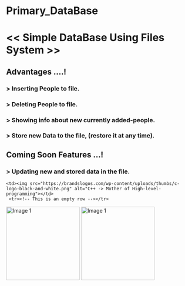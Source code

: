 #            Primary_DataBase
# << Simple DataBase Using Files System >>

## Advantages ....!
### > Inserting People to file.
### > Deleting People to file.
### > Showing info about new currently added-people.
### > Store new Data to the file, (restore it at any time).



## Coming Soon Features ...!
### > Updating new and stored data in the file.


<!--
<table>
  <tr>
    <td><img src="https://cdn.hackr.io/uploads/topics_svg/c.svg" alt="C -> Transitional language"></td>  <td></td> <!-- Empty column -->  <td></td>  <td></td>  <td></td>  <td></td>
    <td><img src="https://brandslogos.com/wp-content/uploads/thumbs/c-logo-black-and-white.png" alt="C++ -> Mother of High-level-programming"></td>
     <tr><!-- This is an empty row --></tr>
  <!--
  </tr>
</table>
-->

<html>
  
<head>
  <style>
    .custom-image {
      width: 200px; /* Set the desired width */
      height: auto; /* Maintain the aspect ratio */
    }
  </style>
</head>
  
<body>
  <img src="https://cdn.hackr.io/uploads/topics_svg/c.svg" alt="Image 1" class="custom-image">
  <img src="https://brandslogos.com/wp-content/uploads/thumbs/c-logo-black-and-white.png" alt="Image 1" class="custom-image">
</body>

</html>
















